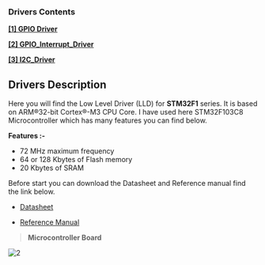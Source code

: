 


### Drivers Contents


[**\[1\] GPIO Driver**](https://github.com/mustakim300/STM32F103C8-Divers/tree/main/GPIO_Driver)

[**\[2\] GPIO_Interrupt_Driver**](https://github.com/mustakim300/STM32F103C8-Divers/tree/main/GPIO_Interrupt_Driver)

[**\[3\] I2C_Driver**](https://github.com/mustakim300/STM32F103C8-Divers/tree/main/I2C_driver)


## Drivers Description

Here you will find the Low Level Driver (LLD) for  **STM32F1**  series. It is based on ARM®32-bit Cortex®-M3 CPU Core.
I have used here STM32F103C8 Microcontroller which has many features you can find below.

**Features :-**

- 72 MHz maximum frequency
- 64 or 128 Kbytes of Flash memory
- 20 Kbytes of SRAM

Before start you can download the Datasheet and Reference manual find the link below.
- [Datasheet](https://www.st.com/en/microcontrollers-microprocessors/stm32f103c8.html#:~:text=The%20STM32F103xx%20medium-density%20performance,peripherals%20connected%20to%20two%20APB)

- [Reference Manual](https://www.st.com/resource/en/reference_manual/cd00171190-stm32f101xx-stm32f102xx-stm32f103xx-stm32f105xx-and-stm32f107xx-advanced-arm-based-32-bit-mcus-stmicroelectronics.pdf)

   

>  **Microcontroller Board**

![2](https://user-images.githubusercontent.com/68029648/184496998-b66533e2-bcc4-41b8-80e2-3e748a75eef7.jpg)


